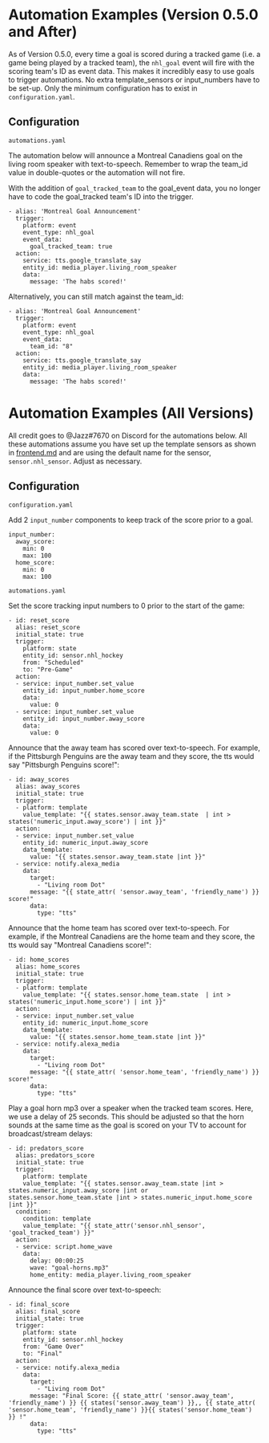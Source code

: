 # Automation Examples (Version 0.5.0 and After)
As of Version 0.5.0, every time a goal is scored during a tracked game (i.e. a game being played by a tracked team), the `nhl_goal` event will fire with the scoring team's ID as event data. This makes it incredibly easy to use goals to trigger automations. No extra template_sensors or input_numbers have to be set-up. Only the minimum configuration has to exist in `configuration.yaml`.

## Configuration

`automations.yaml`

The automation below will announce a Montreal Canadiens goal on the living room speaker with text-to-speech. Remember to wrap the team_id value in double-quotes or the automation will not fire.

With the addition of `goal_tracked_team` to the goal_event data, you no longer have to code the goal_tracked team's ID into the trigger.

```
- alias: 'Montreal Goal Announcement'
  trigger:
    platform: event
    event_type: nhl_goal
    event_data:
      goal_tracked_team: true
  action:
    service: tts.google_translate_say
    entity_id: media_player.living_room_speaker
    data:
      message: 'The habs scored!'
```

Alternatively, you can still match against the team_id:

```
- alias: 'Montreal Goal Announcement'
  trigger:
    platform: event
    event_type: nhl_goal
    event_data:
      team_id: "8"
  action:
    service: tts.google_translate_say
    entity_id: media_player.living_room_speaker
    data:
      message: 'The habs scored!'
```

# Automation Examples (All Versions)
All credit goes to @Jazz#7670 on Discord for the automations below. All these automations assume you have set up the template sensors as shown in [frontend.md](https://github.com/JayBlackedOut/hass-nhlapi/blob/master/frontend.md) and are using the default name for the sensor, `sensor.nhl_sensor`. Adjust as necessary.

## Configuration

`configuration.yaml`

Add 2 `input_number` components to keep track of the score prior to a goal.

```
input_number:
  away_score:
    min: 0
    max: 100
  home_score:
    min: 0
    max: 100
```

`automations.yaml`

Set the score tracking input numbers to 0 prior to the start of the game:

```
- id: reset_score
  alias: reset_score
  initial_state: true
  trigger:
    platform: state
    entity_id: sensor.nhl_hockey
    from: "Scheduled"
    to: "Pre-Game"
  action:
  - service: input_number.set_value
    entity_id: input_number.home_score
    data:
      value: 0
  - service: input_number.set_value
    entity_id: input_number.away_score
    data:
      value: 0
```

Announce that the away team has scored over text-to-speech. For example, if the Pittsburgh Penguins are the away team and they score, the tts would say "Pittsburgh Penguins score!":

```
- id: away_scores
  alias: away_scores
  initial_state: true
  trigger:
  - platform: template
    value_template: "{{ states.sensor.away_team.state  | int > states('numeric_input.away_score') | int }}"
  action:
  - service: input_number.set_value
    entity_id: numeric_input.away_score
    data_template:
      value: "{{ states.sensor.away_team.state |int }}"
  - service: notify.alexa_media
    data:
      target:
        - "Living room Dot"
      message: "{{ state_attr( 'sensor.away_team', 'friendly_name') }} score!"
      data:
        type: "tts"
```
Announce that the home team has scored over text-to-speech. For example, if the Montreal Canadiens are the home team and they score, the tts would say "Montreal Canadiens score!":

```
- id: home_scores
  alias: home_scores
  initial_state: true
  trigger:
  - platform: template
    value_template: "{{ states.sensor.home_team.state  | int > states('numeric_input.home_score') | int }}"
  action:
  - service: input_number.set_value
    entity_id: numeric_input.home_score
    data_template:
      value: "{{ states.sensor.home_team.state |int }}"
  - service: notify.alexa_media
    data:
      target:
        - "Living room Dot"
      message: "{{ state_attr( 'sensor.home_team', 'friendly_name') }} score!"
      data:
        type: "tts"
```

Play a goal horn mp3 over a speaker when the tracked team scores. Here, we use a delay of 25 seconds. This should be adjusted so that the horn sounds at the same time as the goal is scored on your TV to account for broadcast/stream delays:

```
- id: predators_score
  alias: predators_score
  initial_state: true
  trigger:
    platform: template
    value_template: "{{ states.sensor.away_team.state |int > states.numeric_input.away_score |int or
states.sensor.home_team.state |int > states.numeric_input.home_score |int }}"
  condition:
    condition: template
    value_template: "{{ state_attr('sensor.nhl_sensor', 'goal_tracked_team') }}"
  action:
  - service: script.home_wave
    data:
      delay: 00:00:25
      wave: "goal-horns.mp3"
      home_entity: media_player.living_room_speaker
```

Announce the final score over text-to-speech:

```
- id: final_score
  alias: final_score
  initial_state: true
  trigger:
    platform: state
    entity_id: sensor.nhl_hockey
    from: "Game Over"
    to: "Final"
  action:
  - service: notify.alexa_media
    data:
      target:
        - "Living room Dot"
      message: "Final Score: {{ state_attr( 'sensor.away_team', 'friendly_name') }} {{ states('sensor.away_team') }},, {{ state_attr( 'sensor.home_team', 'friendly_name') }}{{ states('sensor.home_team') }} !"
      data:
        type: "tts"
```